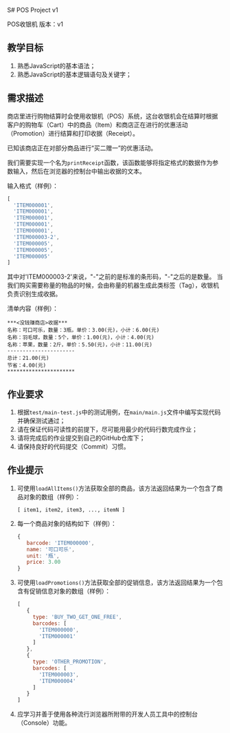 S# POS Project v1

POS收银机 版本：v1

## 教学目标

1. 熟悉JavaScript的基本语法；
2. 熟悉JavaScript的基本逻辑语句及关键字；

## 需求描述

商店里进行购物结算时会使用收银机（POS）系统，这台收银机会在结算时根据客户的购物车（Cart）中的商品（Item）和商店正在进行的优惠活动（Promotion）进行结算和打印收据（Receipt）。

已知该商店正在对部分商品进行“买二赠一”的优惠活动。

我们需要实现一个名为`printReceipt`函数，该函数能够将指定格式的数据作为参数输入，然后在浏览器的控制台中输出收据的文本。

输入格式（样例）：

```javascript
[
  'ITEM000001',
  'ITEM000001',
  'ITEM000001',
  'ITEM000001',
  'ITEM000001',
  'ITEM000003-2',
  'ITEM000005',
  'ITEM000005',
  'ITEM000005'
]
```

其中对'ITEM000003-2'来说，"-"之前的是标准的条形码，"-"之后的是数量。
当我们购买需要称量的物品的时候，会由称量的机器生成此类标签（Tag），收银机负责识别生成收据。


清单内容（样例）：

```
***<没钱赚商店>收据***
名称：可口可乐，数量：3瓶，单价：3.00(元)，小计：6.00(元)
名称：羽毛球，数量：5个，单价：1.00(元)，小计：4.00(元)
名称：苹果，数量：2斤，单价：5.50(元)，小计：11.00(元)
----------------------
总计：21.00(元)
节省：4.00(元)
**********************
```

## 作业要求

1. 根据`test/main-test.js`中的测试用例，在`main/main.js`文件中编写实现代码并确保测试通过；
2. 请在保证代码可读性的前提下，尽可能用最少的代码行数完成作业；
3. 请将完成后的作业提交到自己的GitHub仓库下；
4. 请保持良好的代码提交（Commit）习惯。

## 作业提示

1. 可使用`loadAllItems()`方法获取全部的商品，该方法返回结果为一个包含了商品对象的数组（样例）：

   ```
   [ item1, item2, item3, ..., itemN ]
   ```

2. 每一个商品对象的结构如下（样例）：

   ```javascript
   {
      barcode: 'ITEM000000',
      name: '可口可乐',
      unit: '瓶',
      price: 3.00
   }
   ```

3. 可使用`loadPromotions()`方法获取全部的促销信息，该方法返回结果为一个包含有促销信息对象的数组（样例）：

   ```javascript
   [
      {
        type: 'BUY_TWO_GET_ONE_FREE',
        barcodes: [
          'ITEM000000',
          'ITEM000001'
        ]
      },
      {
        type: 'OTHER_PROMOTION',
        barcodes: [
          'ITEM000003',
          'ITEM000004'
        ]
      }
   ]
   ```

4. 应学习并善于使用各种流行浏览器所附带的开发人员工具中的控制台（Console）功能。
